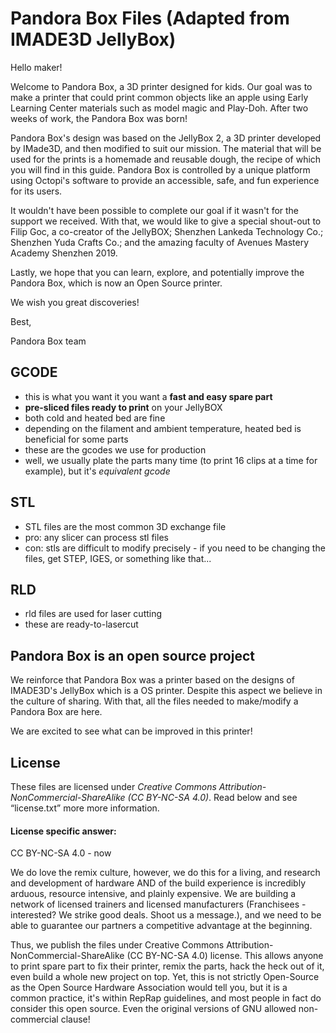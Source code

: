 # Pandora Box Files (Adapted from IMADE3D JellyBox)

Hello maker!

Welcome to Pandora Box, a 3D printer designed for kids. Our goal was to make a printer that could print common objects like an apple using Early Learning Center materials such as model magic and Play-Doh. After two weeks of work, the Pandora Box was born! 

Pandora Box's design was based on the JellyBox 2, a 3D printer developed by IMade3D, and then modified to suit our mission. The material that will be used for the prints is a homemade and reusable dough, the recipe of which you will find in this guide. Pandora Box is controlled by a unique platform using Octopi's software to provide an accessible, safe, and fun experience for its users. 

It wouldn't have been possible to complete our goal if it wasn't for the support we received. With that, we would like to give a special shout-out to Filip Goc, a co-creator of the JellyBOX; Shenzhen Lankeda Technology Co.; Shenzhen Yuda Crafts Co.; and the amazing faculty of Avenues Mastery Academy Shenzhen 2019. 

Lastly, we hope that you can learn, explore, and potentially improve the Pandora Box, which is now an Open Source printer.

We wish you great discoveries!

Best,

Pandora Box team


## GCODE
- this is what you want it you want a **fast and easy spare part**
- **pre-sliced files ready to print** on your JellyBOX
- both cold and heated bed are fine
- depending on the filament and ambient temperature, heated bed is beneficial for some parts
- these are the gcodes we use for production
- well, we usually plate the parts many time (to print 16 clips at a time for example), but it's _equivalent gcode_

## STL
- STL files are the most common 3D exchange file
- pro: any slicer can process stl files
- con: stls are difficult to modify precisely - if you need to be changing the files, get STEP, IGES, or something like that...

## RLD
- rld files are used for laser cutting
- these are ready-to-lasercut

## Pandora Box is an open source project
  We reinforce that Pandora Box was a printer based on the designs of IMADE3D's JellyBox which is a OS printer. Despite this aspect we believe in the culture of sharing. With that, all the files needed to make/modify a Pandora Box are here. 
  
  We are excited to see what can be improved in this printer!

## License

  These files are licensed under *Creative Commons Attribution-NonCommercial-ShareAlike (CC BY-NC-SA 4.0)*. Read below and see “license.txt” more more information.


#### License specific answer:
CC BY-NC-SA 4.0 - now

We do love the remix culture, however, we do this for a living, and research and development of hardware AND of the build experience is incredibly arduous, resource intensive, and plainly expensive. We are building a network of licensed trainers and licensed manufacturers (Franchisees - interested? We strike good deals. Shoot us a message.), and we need to be able to guarantee our partners a competitive advantage at the beginning.

Thus, we publish the files under Creative Commons Attribution-NonCommercial-ShareAlike (CC BY-NC-SA 4.0) license. This allows anyone to print spare part to fix their printer, remix the parts, hack the heck out of it, even build a whole new project on top. Yet, this is not strictly Open-Source as the Open Source Hardware Association would tell you, but it is a common practice, it's within RepRap guidelines, and most people in fact do consider this open source. Even the original versions of GNU allowed non-commercial clause!
